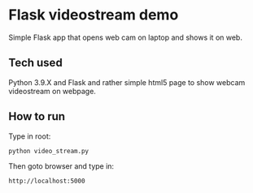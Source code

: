 # Flask videostream demo
Simple Flask app that opens web cam on laptop and shows it on web.

## Tech used
Python 3.9.X and Flask and rather simple html5 page to show webcam videostream on webpage.

## How to run
Type in root:
```
python video_stream.py
```
Then goto browser and type in:
```
http://localhost:5000
```
